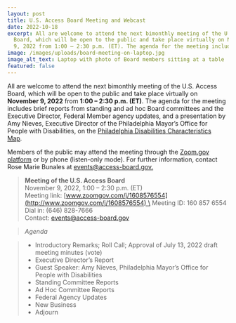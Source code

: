 ```yaml
---
layout: post
title: U.S. Access Board Meeting and Webcast
date: 2022-10-18
excerpt: All are welcome to attend the next bimonthly meeting of the U.S. Access
  Board, which will be open to the public and take place virtually on November
  9, 2022 from 1:00 – 2:30 p.m. (ET). The agenda for the meeting includes . . .
image: /images/uploads/board-meeting-on-laptop.jpg
image_alt_text: Laptop with photo of Board members sitting at a table
featured: false
---
```

All are welcome to attend the next bimonthly meeting of the U.S. Access Board, which will be open to the public and take place virtually on **November 9, 2022** from **1:00 – 2:30 p.m. (ET)**. The agenda for the meeting includes brief reports from standing and ad hoc Board committees and the Executive Director, Federal Member agency updates, and a presentation by Amy Nieves, Executive Director of the Philadelphia Mayor’s Office for People with Disabilities, on the [Philadelphia Disabilities Characteristics Map](https://www.phila.gov/documents/guide-to-a-map-of-disability-characteristics-in-philadelphia/). 

Members of the public may attend the meeting through the [Zoom.gov platform](https://www.access-board.gov/about/www.zoomgov.com/j/1608576554) or by phone (listen-only mode). For further information, contact Rose Marie Bunales at [events@access-board.gov.](mailto:events@access-board.gov)  

> **Meeting of the U.S. Access Board** \
> November 9, 2022, 1:00 – 2:30 p.m. (ET) \
> Meeting link: [www.zoomgov.com/j/1608576554](http://www.zoomgov.com/j/1608576554) \
> Meeting ID: 160 857 6554 \
> Dial in: (646) 828-7666 \
> Contact: [events@access-board.gov](mailto:events@access-board.gov)    

> *Agenda* 

> * Introductory Remarks; Roll Call; Approval of July 13, 2022 draft meeting minutes (vote) 
> * Executive Director’s Report 
> * Guest Speaker: Amy Nieves, Philadelphia Mayor’s Office for People with Disabilities   
> * Standing Committee Reports 
> * Ad Hoc Committee Reports 
> * Federal Agency Updates 
> * New Business 
> * Adjourn
